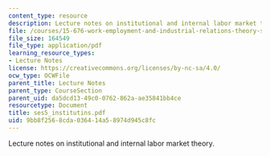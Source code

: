 ```yaml
---
content_type: resource
description: Lecture notes on institutional and internal labor market theory.
file: /courses/15-676-work-employment-and-industrial-relations-theory-spring-2008/9bb8f2568cda036414a58974d945c8fc_ses5_institutins.pdf
file_size: 164549
file_type: application/pdf
learning_resource_types:
- Lecture Notes
license: https://creativecommons.org/licenses/by-nc-sa/4.0/
ocw_type: OCWFile
parent_title: Lecture Notes
parent_type: CourseSection
parent_uid: da5dcd13-49c0-0762-862a-ae35841bb4ce
resourcetype: Document
title: ses5_institutins.pdf
uid: 9bb8f256-8cda-0364-14a5-8974d945c8fc
---
```

Lecture notes on institutional and internal labor market theory.